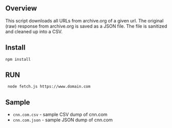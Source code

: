 ## Overview
This script downloads all URLs from archive.org of a given url. The original (raw) response from archive.org is saved as a JSON file. The file is sanitized and cleaned up into a CSV.


## Install

```npm install```

## RUN

``` node fetch.js https://www.domain.com```

## Sample
* `cnn.com.csv` - sample CSV dump of cnn.com
* `cnn.com.json` - sample JSON dump of cnn.com
